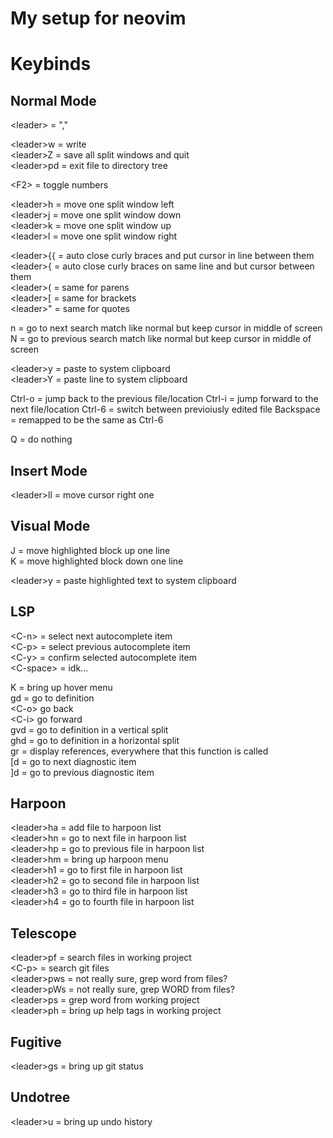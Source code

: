 # My setup for neovim

# Keybinds
## Normal Mode
\<leader\> = ","

\<leader\>w = write<br>
\<leader\>Z = save all split windows and quit  
\<leader\>pd = exit file to directory tree

\<F2\> = toggle numbers

\<leader\>h = move one split window left  
\<leader\>j = move one split window down  
\<leader\>k = move one split window up  
\<leader\>l = move one split window right

\<leader\>{{ = auto close curly braces and put cursor in line between them  
\<leader\>{ = auto close curly braces on same line and but cursor between them  
\<leader\>( = same for parens  
\<leader\>[ = same for brackets  
\<leader\>" = same for quotes

n = go to next search match like normal but keep cursor in middle of screen  
N = go to previous search match like normal but keep cursor in middle of screen

\<leader\>y = paste to system clipboard  
\<leader\>Y = paste line to system clipboard

Ctrl-o = jump back to the previous file/location
Ctrl-i = jump forward to the next file/location
Ctrl-6 = switch between previoiusly edited file
Backspace = remapped to be the same as Ctrl-6

Q = do nothing

## Insert Mode
\<leader\>ll = move cursor right one

## Visual Mode
J = move highlighted block up one line  
K = move highlighted block down one line

\<leader\>y = paste highlighted text to system clipboard

## LSP

\<C-n\> = select next autocomplete item  
\<C-p\> = select previous autocomplete item  
\<C-y\> = confirm selected autocomplete item  
\<C-space\> = idk...

K = bring up hover menu\
gd = go to definition\
    \<C-o\> go back\
    \<C-i\> go forward\
gvd = go to definition in a vertical split\
ghd = go to definition in a horizontal split\
gr = display references, everywhere that this function is called\
\[d = go to next diagnostic item\
\]d = go to previous diagnostic item

## Harpoon

\<leader\>ha = add file to harpoon list  
\<leader\>hn = go to next file in harpoon list  
\<leader\>hp = go to previous file in harpoon list  
\<leader\>hm = bring up harpoon menu  
\<leader\>h1 = go to first file in harpoon list  
\<leader\>h2 = go to second file in harpoon list  
\<leader\>h3 = go to third file in harpoon list  
\<leader\>h4 = go to fourth file in harpoon list

## Telescope

\<leader\>pf = search files in working project  
\<C-p\> = search git files  
\<leader\>pws = not really sure, grep word from files?  
\<leader\>pWs = not really sure, grep WORD from files?  
\<leader\>ps = grep word from working project  
\<leader\>ph = bring up help tags in working project

## Fugitive

\<leader\>gs = bring up git status

## Undotree

\<leader\>u = bring up undo history
